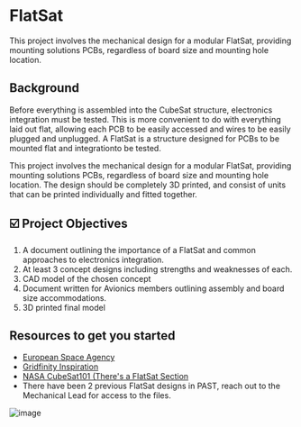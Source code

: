 # FlatSat
This project involves the mechanical design for a modular FlatSat, providing mounting solutions PCBs, regardless of board
size and mounting hole location.

## Background
Before everything is assembled into the CubeSat structure, electronics integration must be tested. This is more convenient
to do with everything laid out flat, allowing each PCB to be easily accessed and wires to be easily plugged and unplugged. 
A FlatSat is a structure designed for PCBs to be mounted flat and integrationto be tested. 

This project involves the mechanical design for a modular FlatSat, providing mounting solutions PCBs, regardless of board
size and mounting hole location. The design should be completely 3D printed, and consist of units that can be printed 
individually and fitted together.

## ☑️ Project Objectives
1. A document outlining the importance of a FlatSat and common approaches to electronics integration.
2. At least 3 concept designs including strengths and weaknesses of each.
3. CAD model of the chosen concept
4. Document written for Avionics members outlining assembly and board size accommodations.
5. 3D printed final model

## Resources to get you started
- [European Space Agency]([https://ecommons.udayton.edu/cgi/viewcontent.cgi?article=1172&context=uhp_theses](https://www.esa.int/Enabling_Support/Space_Engineering_Technology/Opened-out_FlatSat_for_CubeSat_testing))
- [Gridfinity Inspiration]([https://nottingham-repository.worktribe.com/OutputFile/6845372](https://gridfinity.xyz/))
- [NASA CubeSat101 (There's a FlatSat Section]([https://digitalcommons.usu.edu/cgi/viewcontent.cgi?referer=&httpsredir=1&article=3260&context=smallsat](https://www.nasa.gov/wp-content/uploads/2017/03/nasa_csli_cubesat_101_508.pdf))
- There have been 2 previous FlatSat designs in PAST, reach out to the Mechanical Lead for access to the files.

![image](https://github.com/user-attachments/assets/a69eb072-4dd8-426c-a7a9-a290e50c1a19)





